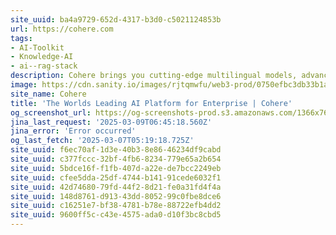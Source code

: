 ```yaml
---
site_uuid: ba4a9729-652d-4317-b3d0-c5021124853b
url: https://cohere.com
tags:
- AI-Toolkit
- Knowledge-AI
- ai--rag-stack
description: Cohere brings you cutting-edge multilingual models, advanced retrieval, and an AI workspace tailored for the modern enterprise — all within a single, secure platform.
image: https://cdn.sanity.io/images/rjtqmwfu/web3-prod/0750efbc3db33b1a67bc77575525b076f0137f26-1200x630.jpg?w=1200&h=630
site_name: Cohere
title: 'The Worlds Leading AI Platform for Enterprise | Cohere'
og_screenshot_url: https://og-screenshots-prod.s3.amazonaws.com/1366x768/80/false/f7a59c043f8227ec0e6a693916ca70f219373e38c3d17545ecb06cb69536c237.jpeg
jina_last_request: '2025-03-09T06:45:18.560Z'
jina_error: 'Error occurred'
og_last_fetch: '2025-03-07T05:19:18.725Z'
site_uuid: f6ec70af-1d3e-40b3-8e86-46234df9cabd
site_uuid: c377fccc-32bf-4fb6-8234-779e65a2b654
site_uuid: 5bdce16f-f1fb-407d-a22e-de7bcc2249eb
site_uuid: cfee5dda-25df-4744-b141-91cede6032f1
site_uuid: 42d74680-79fd-44f2-8d21-fe0a31fd4f4a
site_uuid: 148d8761-d913-43dd-8052-99c0fbe8dce6
site_uuid: c16251e7-bf38-4781-b78e-88722efb4dd2
site_uuid: 9600ff5c-c43e-4575-ada0-d10f3bc8cbd5
---
```


